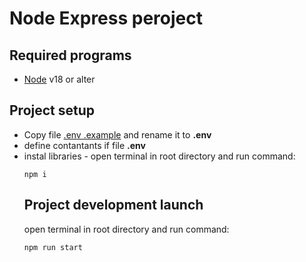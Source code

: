 # Node Express peroject

## Required programs
* [Node](https://nodejs.org/en/) v18 or alter
## Project setup
* Copy file [.env .example](.env.example) and rename it to __.env__
* define contantants if file __.env__
* instal libraries - open terminal in root directory and run command:
  ```
  npm i
  ```
  ## Project development launch
  open terminal in root directory and run command:
  ```
  npm run start
  ```
